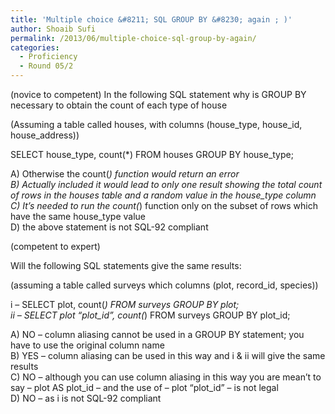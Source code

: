 ```yaml
---
title: 'Multiple choice &#8211; SQL GROUP BY &#8230; again ; )'
author: Shoaib Sufi
permalink: /2013/06/multiple-choice-sql-group-by-again/
categories:
  - Proficiency
  - Round 05/2
---
```

(novice to competent) In the following SQL statement why is GROUP BY necessary to obtain the count of each type of house

(Assuming a table called houses, with columns (house\_type, house\_id, house_address))

SELECT house\_type, count(*) FROM houses GROUP BY house\_type;

A) Otherwise the count(*) function would return an error  
B) Actually included it would lead to only one result showing the total count of rows in the houses table and a random value in the house_type column  
C) It&#8217;s needed to run the count(*) function only on the subset of rows which have the same house_type value  
D) the above statement is not SQL-92 compliant

(competent to expert)

Will the following SQL statements give the same results:

(assuming a table called surveys which columns (plot, record_id, species))

i &#8211; SELECT plot, count(*) FROM surveys GROUP BY plot;  
ii &#8211; SELECT plot &#8220;plot\_id&#8221;, count(*) FROM surveys GROUP BY plot\_id;

A) NO &#8211; column aliasing cannot be used in a GROUP BY statement; you have to use the original column name  
B) YES &#8211; column aliasing can be used in this way and i & ii will give the same results  
C) NO &#8211; although you can use column aliasing in this way you are mean&#8217;t to say &#8211; plot AS plot\_id &#8211; and the use of &#8211; plot &#8220;plot\_id&#8221; &#8211; is not legal  
D) NO &#8211; as i is not SQL-92 compliant
